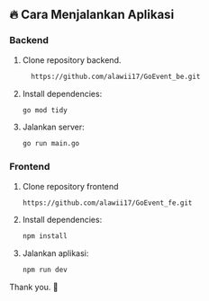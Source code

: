 ## 🔥 Cara Menjalankan Aplikasi

### Backend
1. Clone repository backend.
   ```bash
     https://github.com/alawii17/GoEvent_be.git
   ```
2. Install dependencies:
   ```bash
   go mod tidy
   ```
3. Jalankan server:
   ```bash
   go run main.go
   ```

### Frontend
1. Clone repository frontend
   ```bash
   https://github.com/alawii17/GoEvent_fe.git
   ```
3. Install dependencies:
   ```bash
   npm install
   ```
4. Jalankan aplikasi:
   ```bash
   npm run dev
   ```

Thank you. 🚀
